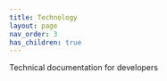 ```yaml
---
title: Technology
layout: page
nav_order: 3
has_children: true
---
```


Technical documentation for developers
